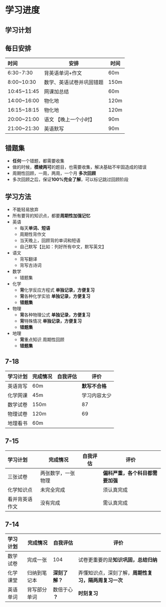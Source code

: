 # 学习进度
<plan-shun :dataList="[{date:'7-14',time:4}]"></plan-shun>

## 学习计划


## 每日安排

| 时间| 安排 | 时间 | 
| :------ | ------ | ------ |  
|  6:30-7:30 | 背英语单词+作文 | 60m| 
|  8:00~10:30 | 数学、英语试卷并巩固错题 | 150m | 
|  10:45~11:45 | 网课加总结 | 60m | 
|  14:00~16:00 | 物化地   | 120m|
|  16:15~18:15 | 物化地   | 120m|
|  20:00~21:00 | 语文 【晚上一个小时】   | 90m|
|  21:00~21:30 | 英语默写   | 90m|
## 错题集
- **任何**一个错题，都需要收集
- 做的时候，**模棱两可**的题目，也需要收集，解决基础不牢固造成的错误
- 周期性回顾，一周，两周，一个月 **多次回顾**
- 多次回顾之后，保证**100%完全了解**，可以标记跳过回顾阶段
## 学习方法
- 不能轻易放弃
- 所有要背的知识点，都要**周期性加强记忆**
- 英语
    - 每天**单词、短语**
    - 周期性背作文
    - 当天晚上，回顾背的单词和短语
    - 自己默写【比如：列好所有中文，默写英文】
- 语文
    - 背写翻译
    - 背写古诗词
- 数学 
    - 错题集
- 化学
    - **背**化学反应方程式 **单独记录，方便复习**
    - **背**各种化学实验 **单独记录，方便复习**
    - **错题集**
- 物理
    - **背**各种物理公式 **单独记录，方便复习**
    - **背**特殊情况   **单独记录，方便复习**
    - **错题集**
- 地理
    - **背**重点知识  周期性回顾
    - **错题集**





## 7-18
| 学习计划| 完成情况 | 自我评估 | 评价 |  
| :------ | ------ | ------ | ------ |  
|  英语背写 | 60m |   |  **默写不合格** |  
|  化学网课 | 45m |   |  学习内容太少|  
|  数学试卷 | 150m |   | 87 |  
|  物理试卷 | 120m |   | 69 |  
|  地理看书 | 60m |   |  |  

##  7-15

| 学习计划| 完成情况 | 自我评估 | 评价 |  
| :------ | ------ | ------ | ------ |  
|  三张试卷 | 两张数学，一张物理 |   | **偏科严重，各个科目都需要加强** |  
|  化学知识点 | 未完全完成 |   | 须认真完成 |  
|  看并背英语作文 | 没有完成 |   | 需认真完成 |  
 

## 7-14

| 学习计划| 完成情况 | 自我评估 | 评价 |  
| :------ | ------ | ------ | ------ |  
|  数学试卷 | 完成一张 | 104| 试卷更重要的是**知识巩固，总结归纳** |  
|  化学课堂 | 归纳到笔记本 |  **深刻了解？**  | 弄懂知识点，深刻了解，**周期性复习，隔两周复习一次** |  
|  英语单词 | 背写部分单词 |  数倍于心 **？** | **时刻复习** |  
 
